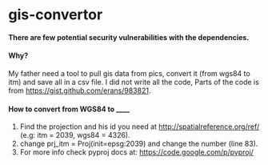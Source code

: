 gis-convertor
=============

#### There are few potential security vulnerabilities with the dependencies.

#### Why?

My father need a tool to pull gis data from pics, convert it (from wgs84 to itm) and save all in a csv file. I did not write all the code, Parts of the code is from https://gist.github.com/erans/983821.


#### How to convert from WGS84 to ____

1. Find the projection and his id you need at http://spatialreference.org/ref/ (e.g: itm = 2039, wgs84 = 4326).
2. change prj_itm = Proj(init=epsg:2039) and change the number (line 83).
3. For more info check pyproj docs at: https://code.google.com/p/pyproj/
  
